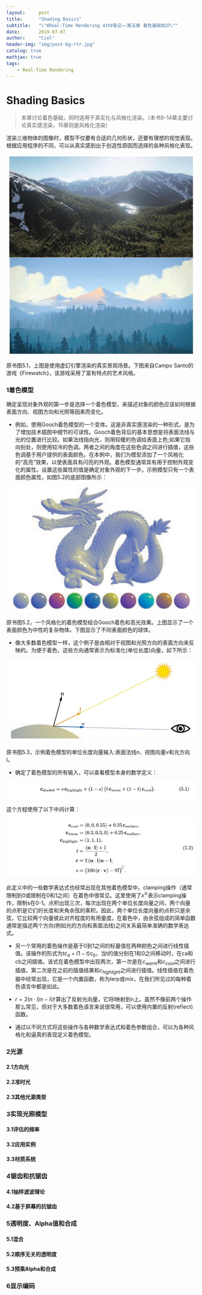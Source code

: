 ```yaml
---
layout:     post
title:      "Shading Basics"
subtitle:   "\"《Real-Time Rendering 4th》笔记——第五章 着色基础知识\""
date:       2019-07-07
author:     "Ciel"
header-img: "img/post-bg-rtr.jpg"
catalog: true
mathjax: true
tags:
    - Real-Time Rendering
---
```


# Shading Basics

> 本章讨论着色基础，同时适用于真实化与风格化渲染。（本书9-14章主要讨论真实感渲染，15章则是风格化渲染）

渲染三维物体的图像时，模型不仅要有合适的几何形状，还要有理想的视觉表现。根据应用程序的不同，可以从真实感到出于创造性原因而选择的各种风格化表现。

![\img\in-post\rtr5\5-1](\img\in-post\rtr5\5-1.jpg)

原书图5.1，上图是使用虚幻引擎渲染的真实景观场景。下图来自Campo Santo的游戏《Firewatch》，该游戏采用了富有特点的艺术风格。

### 1着色模型

确定呈现对象外观的第一步是选择一个着色模型，来描述对象的颜色应该如何根据表面方向、视图方向和光照等因素而变化。

- 例如，使用Gooch着色模型的一个变体。这是非真实感渲染的一种形式，是为了增加技术插图中细节的可读性。Gooch着色背后的基本思想是将表面法线与光的位置进行比较。如果法线指向光，则用较暖的色调给表面上色;如果它指向别处，则使用较冷的色调。两者之间的角度在这些色调之间进行插值，这些色调基于用户提供的表面颜色。在本例中，我们为模型添加了一个风格化的“高亮”效果，以使表面具有闪亮的外观。着色模型通常具有用于控制外观变化的属性。设置这些属性的值是确定对象外观的下一步。示例模型只有一个表面颜色属性，如图5.2的底部图像所示：

![\img\in-post\rtr5\5-2](\img\in-post\rtr5\5-2.jpg)

原书图5.2，一个风格化的着色模型结合Gooch着色和高光效果。上图显示了一个表面颜色为中性的复杂物体。下图显示了不同表面颜色的球体。

- 像大多数着色模型一样，这个例子是由相对于视图和光照方向的表面方向来反映的。为便于着色，这些方向通常表示为标准化(单位长度)向量，如下所示：

![\img\in-post\rtr5\5-3](\img\in-post\rtr5\5-3.jpg)

原书图5.3，示例着色模型的单位长度向量输入:表面法线n、视图向量v和光方向l。

- 确定了着色模型的所有输入，可以查看模型本身的数学定义：

![\img\in-post\rtr5\e1](\img\in-post\rtr5\e1.jpg)

这个方程使用了以下中间计算：

![\img\in-post\rtr5\e2](\img\in-post\rtr5\e2.jpg)

此定义中的一些数学表达式也经常出现在其他着色模型中。clamping操作（通常限制到0或限制在0和1之间）在着色中很常见。这里使用了$x^{\mp}$表示clamping操作，限制s在0-1。点积出现三次，每次出现在两个单位长度向量之间，两个向量的点积是它们的长度和夹角余弦的乘积。因此，两个单位长度向量的点积只是余弦，它比较两个向量彼此对齐程度的有用量度。在着色中，由余弦组成的简单函数通常是描述两个方向(例如光的方向和表面法线)之间关系最简单准确的数学表达式。

- 另一个常用的着色操作是基于0到1之间的标量值在两种颜色之间进行线性插值。该操作的形式为$tc_a+(1-t)c_b$，当t的值分别在1和0之间移动时，在ca和cb之间插值。该式在着色模型中出现两次，第一次是在$c_{warm}$和$c_{cool}$之间进行插值，第二次是在之前的插值结果和$c_{highlight}$之间进行插值。线性插值在着色器中经常出现，它是一个内置函数，称为lerp或mix，在我们所见过的每种着色语言中都是如此。

- $r=2(n\cdot l)n-l$计算出了反射光向量，它将l映射到n上。虽然不像前两个操作那么常见，但对于大多数着色语言来说很常用，可以使用内置的反射(reflect)函数。

- 通过以不同方式将这些操作与各种数学表达式和着色参数组合，可以为各种风格化和逼真的表现定义着色模型。

### 2光源

#### 2.1方向光

#### 2.2准时光

#### 2.3其他光源类型

### 3实现光照模型

#### 3.1评估的频率

#### 3.2应用实例

#### 3.3材质系统

### 4锯齿和抗锯齿

#### 4.1抽样滤波理论

#### 4.2基于屏幕的抗锯齿

### 5透明度、Alpha值和合成

#### 5.1混合

#### 5.2顺序无关的透明度

#### 5.3预乘Alpha和合成

### 6显示编码
